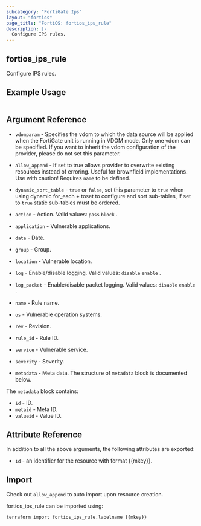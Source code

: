 ```yaml
---
subcategory: "FortiGate Ips"
layout: "fortios"
page_title: "FortiOS: fortios_ips_rule"
description: |-
  Configure IPS rules.
---
```


## fortios_ips_rule
Configure IPS rules.

## Example Usage

```hcl

```

## Argument Reference
* `vdomparam` - Specifies the vdom to which the data source will be applied when the FortiGate unit is running in VDOM mode. Only one vdom can be specified. If you want to inherit the vdom configuration of the provider, please do not set this parameter.
* `allow_append` - If set to true allows provider to overwrite existing resources instead of erroring. Useful for brownfield implementations. Use with caution! Requires `name` to be defined.
* `dynamic_sort_table` - `true` or `false`, set this parameter to `true` when using dynamic for_each + toset to configure and sort sub-tables, if set to `true` static sub-tables must be ordered.

* `action` - Action. Valid values: `pass` `block` .
* `application` - Vulnerable applications.
* `date` - Date.
* `group` - Group.
* `location` - Vulnerable location.
* `log` - Enable/disable logging. Valid values: `disable` `enable` .
* `log_packet` - Enable/disable packet logging. Valid values: `disable` `enable` .
* `name` - Rule name.
* `os` - Vulnerable operation systems.
* `rev` - Revision.
* `rule_id` - Rule ID.
* `service` - Vulnerable service.
* `severity` - Severity.
* `metadata` - Meta data. The structure of `metadata` block is documented below.

The `metadata` block contains:

* `id` - ID.
* `metaid` - Meta ID.
* `valueid` - Value ID.

## Attribute Reference

In addition to all the above arguments, the following attributes are exported:
* `id` - an identifier for the resource with format {{mkey}}.

## Import

Check out `allow_append` to auto import upon resource creation.

fortios_ips_rule can be imported using:
```sh
terraform import fortios_ips_rule.labelname {{mkey}}
```
